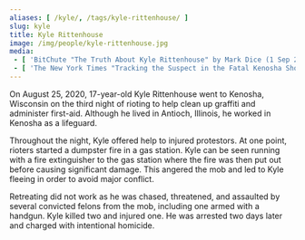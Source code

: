 ```yaml
---
aliases: [ /kyle/, /tags/kyle-rittenhouse/ ]
slug: kyle
title: Kyle Rittenhouse
image: /img/people/kyle-rittenhouse.jpg
media:
 - [ 'BitChute "The Truth About Kyle Rittenhouse" by Mark Dice (1 Sep 2020)', 'https://www.bitchute.com/video/0oQlnihfxhU/' ]
 - [ 'The New York Times "Tracking the Suspect in the Fatal Kenosha Shootings" by Haley Willis, Muyi Xiao, Christiaan Triebert, Christoph Koettl, Stella Cooper, David Botti, John Ismay and Ainara Tiefenthäler (27 Aug 2020)', 'https://archive.is/FF0tc' ]
---
```


On August 25, 2020, 17-year-old Kyle Rittenhouse went to Kenosha, Wisconsin on
the third night of rioting to help clean up graffiti and administer first-aid.
Although he lived in Antioch, Illinois, he worked in Kenosha as a lifeguard.

Throughout the night, Kyle offered help to injured protestors. At one point,
rioters started a dumpster fire in a gas station.  Kyle can be seen running
with a fire extinguisher to the gas station where the fire was then put out
before causing significant damage. This angered the mob and led to Kyle fleeing
in order to avoid major conflict.

Retreating did not work as he was chased, threatened, and assaulted by several
convicted felons from the mob, including one armed with a handgun. Kyle killed
two and injured one. He was arrested two days later and charged with
intentional homicide.
